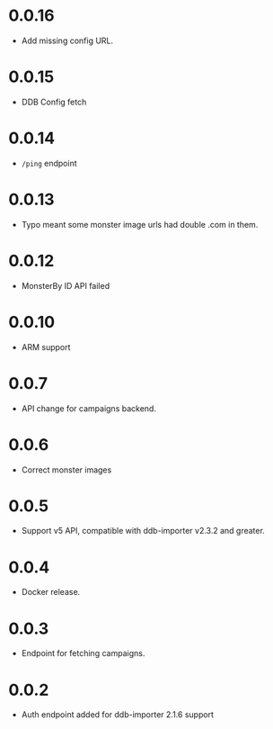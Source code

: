 # 0.0.16

* Add missing config URL.

# 0.0.15

* DDB Config fetch

# 0.0.14

* `/ping` endpoint

# 0.0.13

* Typo meant some monster image urls had double .com in them.

# 0.0.12

* MonsterBy ID API failed

# 0.0.10

* ARM support

# 0.0.7

* API change for campaigns backend.

# 0.0.6

* Correct monster images

# 0.0.5

* Support v5 API, compatible with ddb-importer v2.3.2 and greater.

# 0.0.4

* Docker release.

# 0.0.3

* Endpoint for fetching campaigns.

# 0.0.2

* Auth endpoint added for ddb-importer 2.1.6 support
